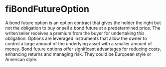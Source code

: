 # fiBondFutureOption
A bond future option is an option contract that gives the holder the right but not the obligation to buy or sell a bond future at a predetermined price. The writer/seller receives a premium from the buyer for undertaking this obligation. Options are leveraged instruments that allow the owner to control a large amount of the underlying asset with a smaller amount of money. Bond future options offer significant advantages for reducing costs, enhancing returns and managing risk. They could be European style or American style. 
